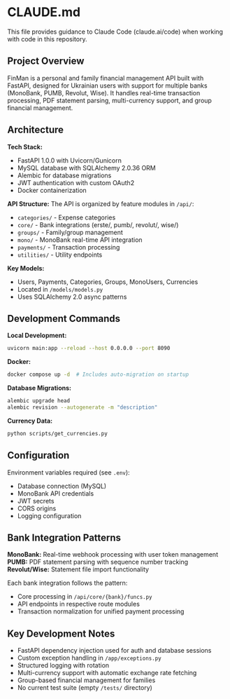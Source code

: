 # CLAUDE.md

This file provides guidance to Claude Code (claude.ai/code) when working with code in this repository.

## Project Overview

FinMan is a personal and family financial management API built with FastAPI, designed for Ukrainian users with support for multiple banks (MonoBank, PUMB, Revolut, Wise). It handles real-time transaction processing, PDF statement parsing, multi-currency support, and group financial management.

## Architecture

**Tech Stack:**
- FastAPI 1.0.0 with Uvicorn/Gunicorn
- MySQL database with SQLAlchemy 2.0.36 ORM
- Alembic for database migrations
- JWT authentication with custom OAuth2
- Docker containerization

**API Structure:**
The API is organized by feature modules in `/api/`:
- `categories/` - Expense categories
- `core/` - Bank integrations (erste/, pumb/, revolut/, wise/)
- `groups/` - Family/group management
- `mono/` - MonoBank real-time API integration
- `payments/` - Transaction processing
- `utilities/` - Utility endpoints

**Key Models:**
- Users, Payments, Categories, Groups, MonoUsers, Currencies
- Located in `/models/models.py`
- Uses SQLAlchemy 2.0 async patterns

## Development Commands

**Local Development:**
```bash
uvicorn main:app --reload --host 0.0.0.0 --port 8090
```

**Docker:**
```bash
docker compose up -d  # Includes auto-migration on startup
```

**Database Migrations:**
```bash
alembic upgrade head
alembic revision --autogenerate -m "description"
```

**Currency Data:**
```bash
python scripts/get_currencies.py
```

## Configuration

Environment variables required (see `.env`):
- Database connection (MySQL)
- MonoBank API credentials
- JWT secrets
- CORS origins
- Logging configuration

## Bank Integration Patterns

**MonoBank:** Real-time webhook processing with user token management
**PUMB:** PDF statement parsing with sequence number tracking
**Revolut/Wise:** Statement file import functionality

Each bank integration follows the pattern:
- Core processing in `/api/core/{bank}/funcs.py`
- API endpoints in respective route modules
- Transaction normalization for unified payment processing

## Key Development Notes

- FastAPI dependency injection used for auth and database sessions
- Custom exception handling in `/app/exceptions.py`
- Structured logging with rotation
- Multi-currency support with automatic exchange rate fetching
- Group-based financial management for families
- No current test suite (empty `/tests/` directory)